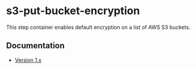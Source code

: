 # s3-put-bucket-encryption

This step container enables default encryption on a list of AWS S3 buckets.

## Documentation

* [Version 1.x](docs/v1.md)
